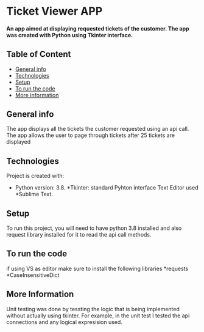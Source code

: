 # **Ticket Viewer APP**
#### An app aimed at displaying requested tickets of the customer. The app was created with Python using Tkinter interface.

## **Table of Content**
* [General info](#general-info)
* [Technologies](#technologies)
* [Setup](#setup)
* [To run the code](#to-run-the-code)
* [More Information](#more-information)
 

## General info
The app displays all the tickets the customer requested using an api call. The app allows the user to page through tickets after 25 tickets are displayed
	
## Technologies
Project is created with:
* Python version: 3.8.
*Tkinter: standard Pyhton interface
Text Editor used
*Sublime Text.

	
## Setup
To run this project, you will need to have python 3.8 installed and also request library installed for it to read the api call methods.

## To run the code
if using VS as editor make sure to install the following libraries
*requests
*CaseInsensitiveDict


## More Information
Unit testing was done by tessting the logic that is being implemented 
without actually using tkinter. For example, in the unit test I tested the 
api connections and any logical expresision used.
